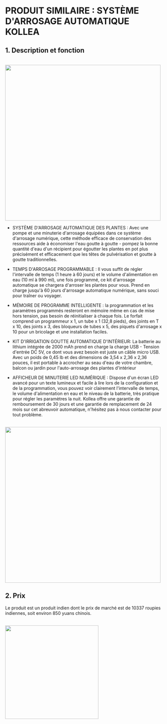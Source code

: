 # PRODUIT SIMILAIRE : SYSTÈME D'ARROSAGE AUTOMATIQUE KOLLEA

 ## 1. Description et fonction
<br>
 <img style="float: center;" width=500 src="IMAGE/kollea.jpg">


  - SYSTÈME D'ARROSAGE AUTOMATIQUE DES PLANTES : Avec une pompe et une minuterie d'arrosage équipées dans ce système d'arrosage numérique, cette méthode efficace de conservation des ressources aide à économiser l'eau goutte à goutte - pompez la bonne quantité d'eau d'un récipient pour égoutter les plantes en pot plus précisément et efficacement que les têtes de pulvérisation et goutte à goutte traditionnelles.


  - TEMPS D'ARROSAGE PROGRAMMABLE : Il vous suffit de régler l'intervalle de temps (1 heure à 60 jours) et le volume d'alimentation en eau (10 ml à 990 ml), une fois programmé, ce kit d'arrosage automatique se chargera d'arroser les plantes pour vous. Prend en charge jusqu'à 60 jours d'arrosage automatique numérique, sans souci pour traîner ou voyager.


  - MÉMOIRE DE PROGRAMME INTELLIGENTE : la programmation et les paramètres programmés resteront en mémoire même en cas de mise hors tension, pas besoin de réinitialiser à chaque fois. Le forfait comprend un programmeur x 1, un tube x 1 (32,8 pieds), des joints en T x 10, des joints x 3, des bloqueurs de tubes x 5, des piquets d'arrosage x 10 pour un bricolage et une installation faciles.

  - KIT D'IRRIGATION GOUTTE AUTOMATIQUE D'INTÉRIEUR: La batterie au lithium intégrée de 2000 mAh prend en charge la charge USB - Tension d'entrée DC 5V, ce dont vous avez besoin est juste un câble micro USB. Avec un poids de 0,45 lb et des dimensions de 3,54 x 2,36 x 2,36 pouces, il est portable à accrocher au seau d'eau de votre chambre, balcon ou jardin pour l'auto-arrosage des plantes d'intérieur


  - AFFICHEUR DE MINUTERIE LED NUMÉRIQUE : Dispose d'un écran LED avancé pour un texte lumineux et facile à lire lors de la configuration et de la programmation, vous pouvez voir clairement l'intervalle de temps, le volume d'alimentation en eau et le niveau de la batterie, très pratique pour régler les paramètres la nuit. Kollea offre une garantie de remboursement de 30 jours et une garantie de remplacement de 24 mois sur cet abreuvoir automatique, n'hésitez pas à nous contacter pour tout problème.
<br>
 <img style="float: center;" width=500 src="IMAGE/kollea3.jpg">

 ## 2. Prix
 Le produit est un produit indien dont le prix de marché est de 10337 roupies indiennes, soit environ 850 yuans chinois.

<br>
 <img style="float: center;" width=300 src="IMAGE/kollea2.jpeg">
 